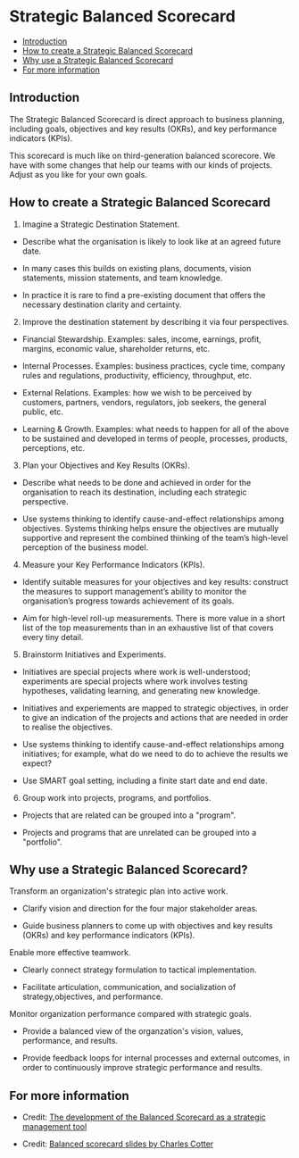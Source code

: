 # Strategic Balanced Scorecard

* [Introduction](#introduction)
* [How to create a Strategic Balanced Scorecard](#how)
* [Why use a Strategic Balanced Scorecard](#why)
* [For more information](#more)


<h2><a name="introduction">Introduction</a></h2>

The Strategic Balanced Scorecard is direct approach to business planning, including goals, objectives and key results (OKRs), and key performance indicators (KPIs).

This scorecard is much like on third-generation balanced scorecore. We have with some changes that help our teams with our kinds of projects. Adjust as you like for your own goals.


<h2><a name="how">How to create a Strategic Balanced Scorecard</a></h2>

1. Imagine a Strategic Destination Statement.

  * Describe what the organisation is likely to look like at an agreed future date. 

  * In many cases this builds on existing plans, documents, vision statements, mission statements, and team knowledge.

  * In practice it is rare to find a pre-existing document that offers the necessary destination clarity and certainty.

2. Improve the destination statement by describing it via four perspectives.

  * Financial Stewardship. Examples: sales, income, earnings, profit, margins, economic value, shareholder returns, etc.

  * Internal Processes. Examples: business practices, cycle time, company rules and regulations, productivity, efficiency, throughput, etc.

  * External Relations. Examples: how we wish to be perceived by customers, partners, vendors, regulators, job seekers, the general public, etc. 

  * Learning & Growth. Examples: what needs to happen for all of the above to be sustained and developed in terms of people, processes, products, perceptions, etc.

3. Plan your Objectives and Key Results (OKRs).

  * Describe what needs to be done and achieved in order for the organisation to reach its destination, including each strategic perspective.

  * Use systems thinking to identify cause-and-effect relationships among objectives. Systems thinking helps ensure the objectives are mutually supportive and represent the combined thinking of the team’s high-level perception of the business model.

4. Measure your Key Performance Indicators (KPIs).

  * Identify suitable measures for your objectives and key results: construct the measures to support management’s ability to monitor the organisation’s progress towards achievement of its goals.

  * Aim for high-level roll-up measurements. There is more value in a short list of the top measurements than in an exhaustive list of that covers every tiny detail.

5. Brainstorm Initiatives and Experiments.

  * Initiatives are special projects where work is well-understood; experiments are special projects where work involves testing hypotheses, validating learning, and generating new knowledge.

  * Initiatives and experiements are mapped to strategic objectives, in order to give an indication of the projects and actions that are needed in order to realise the objectives. 

  * Use systems thinking to identify cause-and-effect relationships among initiatives; for example, what do we need to do to achieve the results we expect? 

  * Use SMART goal setting, including a finite start date and end date.

6. Group work into projects, programs, and portfolios.

  * Projects that are related can be grouped into a "program".

  * Projects and programs that are unrelated can be grouped into a "portfolio".


<h2><a name="why">Why use a Strategic Balanced Scorecard?</a></h2>

Transform an organization's strategic plan into active work.

  * Clarify vision and direction for the four major stakeholder areas.

  * Guide business planners to come up with objectives and key results (OKRs) and key performance indicators (KPIs).

Enable more effective teamwork.

  * Clearly connect strategy formulation to tactical implementation. 

  * Facilitate articulation, communication, and socialization of strategy,objectives, and performance.

Monitor organization performance compared with strategic goals.

  * Provide a balanced view of the organzation's vision, values, performance, and results.

  * Provide feedback loops for internal processes and external outcomes, in order to continuously improve strategic performance and results.


<h2><a name="more">For more information</a></h2>

* Credit: [The development of the Balanced Scorecard as a strategic management tool](https://courses.cs.ut.ee/MTAT.03.243/2015_spring/uploads/Main/BSC.pdf)

* Credit: [Balanced scorecard slides by Charles Cotter](http://www.slideshare.net/CharlesCotter/balanced-scorecard-41321389)


